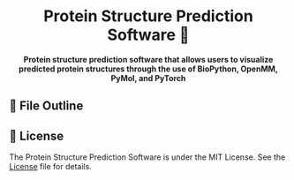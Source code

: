 <div align="center">
  <h1>Protein Structure Prediction Software 🧬</h1>
  <p align="center"><strong>Protein structure prediction software that allows users to visualize predicted protein structures through the use of BioPython, OpenMM, PyMol, and PyTorch</strong></p>
</div>

## 📑 File Outline 

## 📜 License

The Protein Structure Prediction Software is under the MIT License. See the [License](License) file for details.
